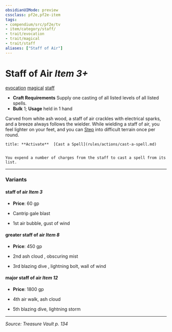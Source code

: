 ```yaml
---
obsidianUIMode: preview
cssclass: pf2e,pf2e-item
tags:
- compendium/src/pf2e/tv
- item/category/staff/
- trait/evocation
- trait/magical
- trait/staff
aliases: ["Staff of Air"]
---
```

# Staff of Air *Item 3+*  
[evocation](evocation.md "Evocation School Trait")  [magical](magical.md "Magical Item Trait")  [staff](Reference/Rules/Traits/staff.md "Staff Item Trait")  

- **Craft Requirements** Supply one casting of all listed levels of all listed spells.
- **Bulk** 1; **Usage** held in 1 hand

Carved from white ash wood, a staff of air crackles with electrical sparks, and a breeze always follows the wielder. While wielding a staff of air, you feel lighter on your feet, and you can [Step](step.md) into difficult terrain once per round.

```ad-embed-ability
title: **Activate**  [Cast a Spell](rules/actions/cast-a-spell.md)


You expend a number of charges from the staff to cast a spell from its list.
```

---

### Variants

#### staff of air *Item 3*

- **Price**: 60 gp

- Cantrip gale blast
- 1st air bubble, gust of wind

#### greater staff of air *Item 8*

- **Price**: 450 gp

- 2nd ash cloud , obscuring mist
- 3rd blazing dive , lightning bolt, wall of wind

#### major staff of air *Item 12*

- **Price**: 1800 gp

- 4th air walk, ash cloud
- 5th blazing dive, lightning storm

---
*Source: Treasure Vault p. 134*